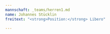```yaml
---
mannschaft: _teams/herren1.md
name: Johannes Stücklin
freitext: "<strong>Position:</strong> Libero"

---
```


